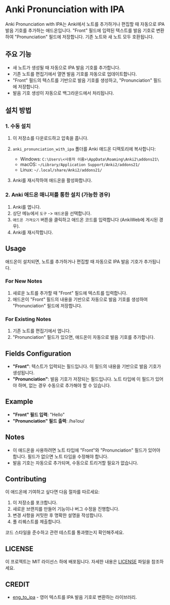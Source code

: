 # Anki Pronunciation with IPA

Anki Pronunciation with IPA는 Anki에서 노트를 추가하거나 편집할 때 자동으로 IPA 발음 기호를 추가하는 애드온입니다. "Front" 필드에 입력된 텍스트를 발음 기호로 변환하여 "Pronunciation" 필드에 저장합니다. 기존 노트와 새 노트 모두 호환됩니다.

## 주요 기능

- 새 노트가 생성될 때 자동으로 IPA 발음 기호를 추가합니다.
- 기존 노트를 편집기에서 열면 발음 기호를 자동으로 업데이트합니다.
- "Front" 필드의 텍스트를 기반으로 발음 기호를 생성하고, "Pronunciation" 필드에 저장합니다.
- 발음 기호 생성이 자동으로 백그라운드에서 처리됩니다.

## 설치 방법

### 1. 수동 설치

1. 이 저장소를 다운로드하고 압축을 풉니다.
2. `anki_pronunciation_with_ipa` 폴더를 Anki 애드온 디렉토리에 복사합니다:

   - Windows: `C:\Users\<사용자 이름>\AppData\Roaming\Anki2\addons21\`
   - macOS: `~/Library/Application Support/Anki2/addons21/`
   - Linux: `~/.local/share/Anki2/addons21/`

3. Anki를 재시작하여 애드온을 활성화합니다.

### 2. Anki 애드온 매니저를 통한 설치 (가능한 경우)

1. Anki를 엽니다.
2. 상단 메뉴에서 `도구` -> `애드온`을 선택합니다.
3. `애드온 가져오기` 버튼을 클릭하고 애드온 코드를 입력합니다 (AnkiWeb에 게시된 경우).
4. Anki를 재시작합니다.

## Usage

애드온이 설치되면, 노트를 추가하거나 편집할 때 자동으로 IPA 발음 기호가 추가됩니다.

### For New Notes

1. 새로운 노트를 추가할 때 "Front" 필드에 텍스트를 입력합니다.
2. 애드온이 "Front" 필드의 내용을 기반으로 자동으로 발음 기호를 생성하여 "Pronunciation" 필드에 저장합니다.

### For Existing Notes

1. 기존 노트를 편집기에서 엽니다.
2. "Pronunciation" 필드가 있으면, 애드온이 자동으로 발음 기호를 추가합니다.

## Fields Configuration

- **"Front"**: 텍스트가 입력되는 필드입니다. 이 필드의 내용을 기반으로 발음 기호가 생성됩니다.
- **"Pronunciation"**: 발음 기호가 저장되는 필드입니다. 노트 타입에 이 필드가 있어야 하며, 없는 경우 수동으로 추가해야 할 수 있습니다.

## Example

- **"Front" 필드 입력**: "Hello"
- **"Pronunciation" 필드 출력**: /həˈloʊ/

## Notes

- 이 애드온을 사용하려면 노트 타입에 "Front"와 "Pronunciation" 필드가 있어야 합니다. 필드가 없으면 노트 타입을 수정해야 합니다.
- 발음 기호는 자동으로 추가되며, 수동으로 트리거할 필요가 없습니다.

## Contributing

이 애드온에 기여하고 싶다면 다음 절차를 따르세요:

1. 이 저장소를 포크합니다.
2. 새로운 브랜치를 만들어 기능이나 버그 수정을 진행합니다.
3. 변경 사항을 커밋한 후 명확한 설명을 작성합니다.
4. 풀 리퀘스트를 제출합니다.

코드 스타일을 준수하고 관련 테스트를 통과했는지 확인해주세요.

## LICENSE

이 프로젝트는 MIT 라이선스 하에 배포됩니다. 자세한 내용은 [LICENSE](./LICENSE) 파일을 참조하세요.

## CREDIT

- [eng_to_ipa](https://github.com/mphilli/English-to-IPA) - 영어 텍스트를 IPA 발음 기호로 변환하는 라이브러리.
